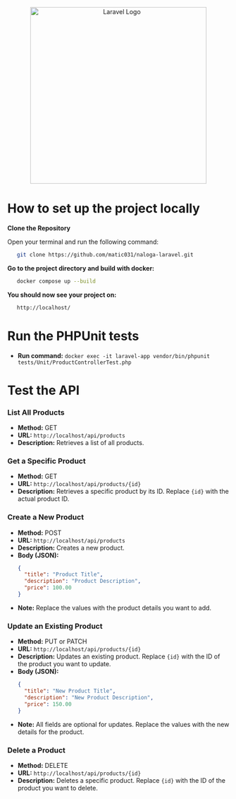 <p align="center"><a href="https://laravel.com" target="_blank"><img src="https://raw.githubusercontent.com/laravel/art/master/logo-lockup/5%20SVG/2%20CMYK/1%20Full%20Color/laravel-logolockup-cmyk-red.svg" width="400" alt="Laravel Logo"></a></p>

# How to set up the project locally
**Clone the Repository**

   Open your terminal and run the following command:

```bash
   git clone https://github.com/matic031/naloga-laravel.git
  ```
**Go to the project directory and build with docker:**
```bash
   docker compose up --build
  ```

**You should now see your project on:**
```bash
   http://localhost/
  ```



# Run the PHPUnit tests
- **Run command:** `docker exec -it laravel-app vendor/bin/phpunit tests/Unit/ProductControllerTest.php`

# Test the API

### List All Products
- **Method:** GET
- **URL:** `http://localhost/api/products`
- **Description:** Retrieves a list of all products.

### Get a Specific Product
- **Method:** GET
- **URL:** `http://localhost/api/products/{id}`
- **Description:** Retrieves a specific product by its ID. Replace `{id}` with the actual product ID.

### Create a New Product
- **Method:** POST
- **URL:** `http://localhost/api/products`
- **Description:** Creates a new product.
- **Body (JSON):**
    ```json
    {
      "title": "Product Title",
      "description": "Product Description",
      "price": 100.00
    }
    ```
- **Note:** Replace the values with the product details you want to add.

### Update an Existing Product
- **Method:** PUT or PATCH
- **URL:** `http://localhost/api/products/{id}`
- **Description:** Updates an existing product. Replace `{id}` with the ID of the product you want to update.
- **Body (JSON):**
    ```json
    {
      "title": "New Product Title",
      "description": "New Product Description",
      "price": 150.00
    }
    ```
- **Note:** All fields are optional for updates. Replace the values with the new details for the product.

### Delete a Product
- **Method:** DELETE
- **URL:** `http://localhost/api/products/{id}`
- **Description:** Deletes a specific product. Replace `{id}` with the ID of the product you want to delete.
